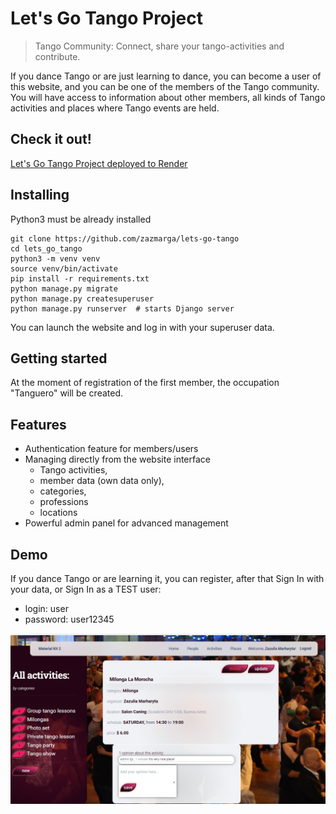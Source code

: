 # Let's Go Tango Project
> Tango Community: Connect, share your tango-activities and contribute.

If you dance Tango or are just learning to dance, you can become a user of this website, 
and you can be one of the members of the Tango community. 
You will have access to information about other members, 
all kinds of Tango activities and places where Tango events are held.

## Check it out!

[Let's Go Tango Project deployed to Render](https://lets_go_tango.render.com/)

## Installing

Python3 must be already installed

```shell
git clone https://github.com/zazmarga/lets-go-tango
cd lets_go_tango
python3 -m venv venv
source venv/bin/activate
pip install -r requirements.txt
python manage.py migrate
python manage.py createsuperuser
python manage.py runserver  # starts Django server
```

You can launch the website and log in with your superuser data.

## Getting started

At the moment of registration of the first member, the occupation "Tanguero" will be created.

## Features

* Authentication feature for members/users
* Managing directly from the website interface
  - Tango activities, 
  - member data (own data only), 
  - categories, 
  - professions 
  - locations
* Powerful admin panel for advanced management

## Demo

If you dance Tango or are learning it, you can register, 
after that Sign In with your data, 
or Sign In as a TEST user:
  - login: user
  - password: user12345


![Website Interface](demo.png)
